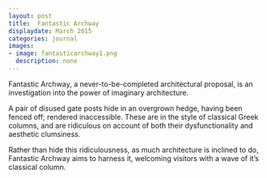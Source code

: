 ```yaml
---
layout: post
title:  Fantastic Archway
displaydate: March 2015
categories: journal
images:
- image: fantasticarchway1.png
  description: none
---
```

Fantastic Archway, a never-to-be-completed architectural proposal, is an investigation into the power of imaginary architecture.

A pair of disused gate posts hide in an overgrown hedge, having been fenced off; rendered inaccessible. These are in the style of classical Greek columns, and are ridiculous on account of both their dysfunctionality and aesthetic clumsiness.

Rather than hide this ridiculousness, as much architecture is inclined to do, Fantastic Archway aims to harness it, welcoming visitors with a wave of it’s classical column.
